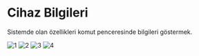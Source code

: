 # Cihaz Bilgileri
Sistemde olan özellikleri komut penceresinde bilgileri göstermek.


![1](https://github.com/epbalaban01/CihazBilgileri/assets/42430554/249baadc-d317-461e-918c-e15811ed0dcc)
![2](https://github.com/epbalaban01/CihazBilgileri/assets/42430554/4845f3eb-b424-4c5e-ac1b-e3d4836653b5)
![3](https://github.com/epbalaban01/CihazBilgileri/assets/42430554/9eb6af41-20f5-48c3-8eca-90e06bf8e4cc)
![4](https://github.com/epbalaban01/CihazBilgileri/assets/42430554/1f8b2d75-c392-487a-9ce1-8f01a4dd8260)

